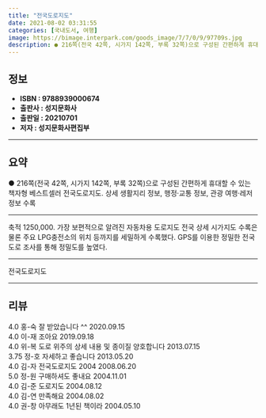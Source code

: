 ```yaml
---
title: "전국도로지도"
date: 2021-08-02 03:31:55
categories: [국내도서, 여행]
image: https://bimage.interpark.com/goods_image/7/7/0/9/97709s.jpg
description: ● 216쪽(전국 42쪽, 시가지 142쪽, 부록 32쪽)으로 구성된 간편하게 휴대할 수 있는 책자형 베스트셀러 전국도로지도. 상세 생활지리 정보, 행정·교통 정보, 관광 여행·레저 정보 수록
---
```


## **정보**

- **ISBN : 9788939000674**
- **출판사 : 성지문화사**
- **출판일 : 20210701**
- **저자 : 성지문화사편집부**

------



## **요약**

●  216쪽(전국 42쪽, 시가지 142쪽, 부록 32쪽)으로 구성된 간편하게 휴대할 수 있는 책자형 베스트셀러 전국도로지도. 상세 생활지리 정보, 행정·교통 정보, 관광 여행·레저 정보 수록

------

축적 1250,000. 가장 보편적으로 알려진 자동차용 도로지도 전국 상세 시가지도 수록은 물론 주요 LPG충전소의 위치 등까지를 세밀하게 수록했다. GPS를 이용한 정밀한 전국 도로 조사를 통해 정밀도를 높였다. 

------


전국도로지도 

------


## **리뷰** 

4.0 홍-숙 잘 받았습니다 ^^ 2020.09.15 <br/>4.0 이-재 조아요  2019.09.18 <br/>4.0 위-복 도로 위주의 상세 내용 및 종이질 양호합니다 2013.07.15 <br/>3.75 정-호 자세하고 좋습니다 2013.05.20 <br/>4.0 김-자 전국도로지도 2004 2008.06.20 <br/>5.0 정-원 구매하셔도 좋내요 2004.11.01 <br/>4.0 김-준 도로지도 2004.08.12 <br/>4.0 김-연 만족해요 2004.08.02 <br/>4.0 권-창 아무래도 1년된 책이라 2004.05.10 <br/>